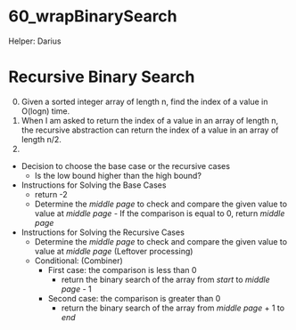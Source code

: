 # 60_wrapBinarySearch

Helper: Darius

# Recursive Binary Search
0. Given a sorted integer array of length n, find the index of a value in O(logn) time.
1. When I am asked to return the index of a value in an array of length n, the recursive abstraction can return the index of a value in an array of length n/2.
2.
  - Decision to choose the base case or the recursive cases
    * Is the low bound higher than the high bound?
  - Instructions for Solving the Base Cases
    * return -2
    * Determine the <i>middle page</i> to check and compare the given value to value at <i>middle page</i> - If the comparison is equal to 0, return <i>middle page</i>
  - Instructions for Solving the Recursive Cases
    * Determine the <i>middle page</i> to check and compare the given value to value at <i>middle page</i> (Leftover processing)
    * Conditional: (Combiner)
      * First case: the comparison is less than 0
        * return the binary search of the array from <i>start</i> to <i>middle page</i> - 1
      * Second case: the comparison is greater than 0
        * return the binary search of the array from <i>middle page</i> + 1 to <i>end</i>
